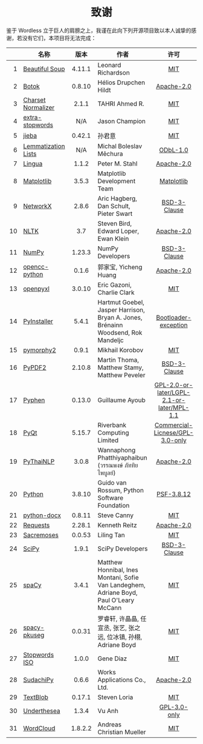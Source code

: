 <!--
# Wordless: Acknowledgments - Chinese (Simplified)
# Copyright (C) 2018-2022  Ye Lei (叶磊)
#
# This program is free software: you can redistribute it and/or modify
# it under the terms of the GNU General Public License as published by
# the Free Software Foundation, either version 3 of the License, or
# (at your option) any later version.
#
# This program is distributed in the hope that it will be useful,
# but WITHOUT ANY WARRANTY; without even the implied warranty of
# MERCHANTABILITY or FITNESS FOR A PARTICULAR PURPOSE.  See the
# GNU General Public License for more details.
#
# You should have received a copy of the GNU General Public License
# along with this program.  If not, see <http://www.gnu.org/licenses/>.
-->

<div align="center"><h1>致谢</h1></div>

鉴于 Wordless 立于巨人的肩膀之上，我谨在此向下列开源项目致以本人诚挚的感谢，若没有它们，本项目将无法完成：

&nbsp;|名称|版本|作者|许可
-----:|----|:--:|---|:--:
1 |[Beautiful Soup](https://www.crummy.com/software/BeautifulSoup/)      |4.11.1 |Leonard Richardson|[MIT](https://bazaar.launchpad.net/~leonardr/beautifulsoup/bs4/view/head:/LICENSE)
2 |[Botok](https://github.com/OpenPecha/Botok)                           |0.8.10 |Hélios Drupchen Hildt|[Apache-2.0](https://github.com/OpenPecha/Botok/blob/master/LICENSE)
3 |[Charset Normalizer](https://github.com/Ousret/charset_normalizer)    |2.1.1  |TAHRI Ahmed R.|[MIT](https://github.com/Ousret/charset_normalizer/blob/master/LICENSE)
4 |[extra-stopwords](https://github.com/Xangis/extra-stopwords)          |N/A    |Jason Champion|[MIT](https://github.com/Xangis/extra-stopwords/blob/master/LICENSE)
5 |[jieba](https://github.com/fxsjy/jieba)                               |0.42.1 |孙君意|[MIT](https://github.com/fxsjy/jieba/blob/master/LICENSE)
6 |[Lemmatization Lists](https://github.com/michmech/lemmatization-lists)|N/A    |Michal Boleslav Měchura|[ODbL-1.0](https://github.com/michmech/lemmatization-lists/blob/master/LICENCE)
7 |[Lingua](https://github.com/pemistahl/lingua-py)                      |1.1.2  |Peter M. Stahl|[Apache-2.0](https://github.com/pemistahl/lingua-py/blob/main/LICENSE.txt)
8 |[Matplotlib](https://matplotlib.org/)                                 |3.5.3  |Matplotlib Development Team|[Matplotlib](https://matplotlib.org/stable/users/project/license.html)
9 |[NetworkX](https://networkx.org/)                                     |2.8.6  |Aric Hagberg, Dan Schult, Pieter Swart|[BSD-3-Clause](https://github.com/networkx/networkx/blob/main/LICENSE.txt)
10|[NLTK](http://www.nltk.org/)                                          |3.7    |Steven Bird, Edward Loper, Ewan Klein|[Apache-2.0](https://github.com/nltk/nltk/blob/develop/LICENSE.txt)
11|[NumPy](https://www.numpy.org/)                                       |1.23.3 |NumPy Developers|[BSD-3-Clause](https://github.com/numpy/numpy/blob/main/LICENSE.txt)
12|[opencc-python](https://github.com/yichen0831/opencc-python)          |0.1.6  |郭家宝, Yicheng Huang|[Apache-2.0](https://github.com/yichen0831/opencc-python/blob/master/LICENSE.txt)
13|[openpyxl](https://foss.heptapod.net/openpyxl/openpyxl)               |3.0.10 |Eric Gazoni, Charlie Clark|[MIT](https://foss.heptapod.net/openpyxl/openpyxl/-/blob/branch/3.0/LICENCE.rst)
14|[PyInstaller](http://www.pyinstaller.org/)                            |5.4.1  |Hartmut Goebel, Jasper Harrison, Bryan A. Jones,<br>Brénainn Woodsend, Rok Mandeljc|[Bootloader-exception](https://github.com/pyinstaller/pyinstaller/blob/develop/COPYING.txt)
15|[pymorphy2](https://github.com/kmike/pymorphy2)                       |0.9.1  |Mikhail Korobov|[MIT](https://github.com/kmike/pymorphy2/#pymorphy2)
16|[PyPDF2](https://github.com/py-pdf/PyPDF2)                            |2.10.8 |Martin Thoma, Matthew Stamy, Matthew Peveler|[BSD-3-Clause](https://github.com/py-pdf/PyPDF2/blob/main/LICENSE)
17|[Pyphen](https://pyphen.org/)                                         |0.13.0 |Guillaume Ayoub|[GPL-2.0-or-later/LGPL-2.1-or-later/MPL-1.1](https://github.com/Kozea/Pyphen/blob/master/LICENSE)
18|[PyQt](https://riverbankcomputing.com/software/pyqt/)                 |5.15.7 |Riverbank Computing Limited|[Commercial-Licnese/GPL-3.0-only](https://www.riverbankcomputing.com/static/Docs/PyQt5/introduction.html#license)
19|[PyThaiNLP](https://github.com/PyThaiNLP/pythainlp)                   |3.0.8  |Wannaphong Phatthiyaphaibun (วรรณพงษ์ ภัททิยไพบูลย์)|[Apache-2.0](https://github.com/PyThaiNLP/pythainlp/blob/dev/LICENSE)
20|[Python](https://www.python.org/)                                     |3.8.10 |Guido van Rossum, Python Software Foundation|[PSF-3.8.12](https://docs.python.org/3.8/license.html#psf-license-agreement-for-python-release)
21|[python-docx](https://github.com/python-openxml/python-docx)          |0.8.11 |Steve Canny|[MIT](https://github.com/python-openxml/python-docx/blob/master/LICENSE)
22|[Requests](https://github.com/psf/requests)                           |2.28.1 |Kenneth Reitz|[Apache-2.0](https://github.com/psf/requests/blob/main/LICENSE)
23|[Sacremoses](https://github.com/alvations/sacremoses)                 |0.0.53 |Liling Tan|[MIT](https://github.com/alvations/sacremoses/blob/master/LICENSE)
24|[SciPy](https://scipy.org/scipylib/)                                  |1.9.1  |SciPy Developers|[BSD-3-Clause](https://github.com/scipy/scipy/blob/main/LICENSE.txt)
25|[spaCy](https://spacy.io/)                                            |3.4.1  |Matthew Honnibal, Ines Montani, Sofie Van Landeghem,<br>Adriane Boyd, Paul O'Leary McCann|[MIT](https://github.com/explosion/spaCy/blob/master/LICENSE)
26|[spacy-pkuseg](https://github.com/explosion/spacy-pkuseg)             |0.0.31 |罗睿轩, 许晶晶, 任宣丞, 张艺, 张之远, 位冰镇, 孙栩, Adriane Boyd|[MIT](https://github.com/explosion/spacy-pkuseg/blob/master/LICENSE)
27|[Stopwords ISO](https://github.com/stopwords-iso/stopwords-iso)       |1.0.0  |Gene Diaz|[MIT](https://github.com/stopwords-iso/stopwords-iso/blob/master/LICENSE)
28|[SudachiPy](https://github.com/WorksApplications/sudachi.rs)          |0.6.6  |Works Applications Co., Ltd.|[Apache-2.0](https://github.com/WorksApplications/sudachi.rs/blob/develop/LICENSE)
29|[TextBlob](https://github.com/sloria/TextBlob)                        |0.17.1 |Steven Loria|[MIT](https://github.com/sloria/TextBlob/blob/dev/LICENSE)
30|[Underthesea](https://github.com/undertheseanlp/underthesea)          |1.3.4  |Vu Anh|[GPL-3.0-only](https://github.com/undertheseanlp/underthesea/blob/master/LICENSE)
31|[WordCloud](https://github.com/amueller/word_cloud)                   |1.8.2.2|Andreas Christian Mueller|[MIT](https://github.com/amueller/word_cloud/blob/master/LICENSE)
